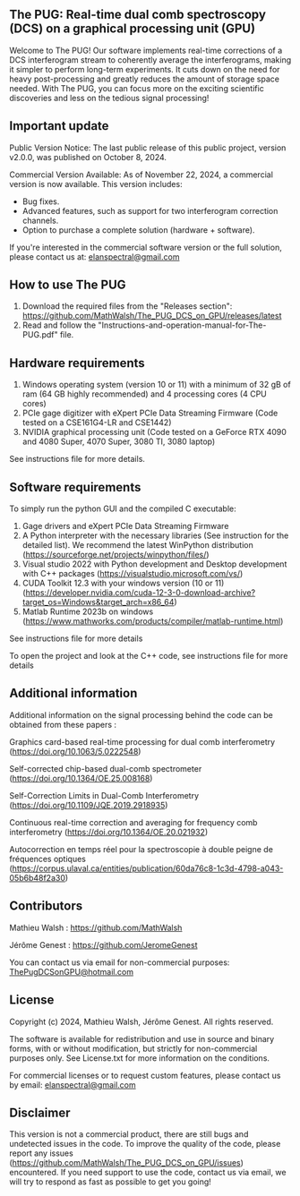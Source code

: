 The PUG: Real-time dual comb spectroscopy (DCS) on a graphical processing unit (GPU)
---------------------------
Welcome to The PUG! Our software implements real-time corrections of a DCS interferogram stream to coherently average the interferograms, making it simpler to perform long-term experiments. It cuts down on the need for heavy post-processing and greatly reduces the amount of storage space needed.
With The PUG, you can focus more on the exciting scientific discoveries and less on the tedious signal processing!

Important update
---------------------------
Public Version Notice:
The last public release of this public project, version v2.0.0, was published on October 8, 2024.

Commercial Version Available:
As of November 22, 2024, a commercial version is now available. This version includes:

- Bug fixes.
- Advanced features, such as support for two interferogram correction channels.
- Option to purchase a complete solution (hardware + software).

If you're interested in the commercial software version or the full solution, please contact us at:
elanspectral@gmail.com

How to use The PUG
---------------------------
1. Download the required files from the "Releases section": https://github.com/MathWalsh/The_PUG_DCS_on_GPU/releases/latest
2. Read and follow the "Instructions-and-operation-manual-for-The-PUG.pdf" file.

Hardware requirements
---------------------------
1. Windows operating system (version 10 or 11) with a minimum of 32 gB of ram (64 GB highly recommended) and 4 processing cores (4 CPU cores)
2. PCIe gage digitizer with eXpert PCIe Data Streaming Firmware  (Code tested on a CSE161G4-LR and CSE1442)
3. NVIDIA graphical processing unit (Code tested on a GeForce RTX 4090 and 4080 Super, 4070 Super, 3080 TI, 3080 laptop)
   
See instructions file for more details. 

Software requirements
---------------------------
To simply run the python GUI and the compiled C executable:
1. Gage drivers and eXpert PCIe Data Streaming Firmware
2. A Python interpreter with the necessary libraries (See instruction for the detailed list). We recommend the latest WinPython distribution (https://sourceforge.net/projects/winpython/files/)
3. Visual studio 2022 with Python development and Desktop development with C++ packages (https://visualstudio.microsoft.com/vs/)
4. CUDA Toolkit 12.3 with your windows version (10 or 11) (https://developer.nvidia.com/cuda-12-3-0-download-archive?target_os=Windows&target_arch=x86_64)
5. Matlab Runtime 2023b on windows (https://www.mathworks.com/products/compiler/matlab-runtime.html)

See instructions file for more details

To open the project and look at the C++ code, see instructions file for more details

Additional information
---------------------------
Additional information on the signal processing behind the code can be obtained from these papers : 

Graphics card-based real-time processing for dual comb interferometry (https://doi.org/10.1063/5.0222548)

Self-corrected chip-based dual-comb spectrometer (https://doi.org/10.1364/OE.25.008168)

Self-Correction Limits in Dual-Comb Interferometry (https://doi.org/10.1109/JQE.2019.2918935)

Continuous real-time correction and averaging for frequency comb interferometry (https://doi.org/10.1364/OE.20.021932)

Autocorrection en temps réel pour la spectroscopie à double peigne de fréquences optiques (https://corpus.ulaval.ca/entities/publication/60da76c8-1c3d-4798-a043-05b6b48f2a30)

Contributors
---------------------------
Mathieu Walsh : https://github.com/MathWalsh

Jérôme Genest : https://github.com/JeromeGenest

You can contact us via email for non-commercial purposes: ThePugDCSonGPU@hotmail.com

License
---------------------------
Copyright (c) 2024, Mathieu Walsh, Jérôme Genest. All rights reserved.

The software is available for redistribution and use in source and binary forms, with or without modification, but strictly for non-commercial purposes only.
See License.txt for more information on the conditions.

For commercial licenses or to request custom features, please contact us by email: elanspectral@gmail.com


Disclaimer
---------------------------
This version is not a commercial product, there are still bugs and undetected issues in the code. To improve the quality of the code, please report any issues (https://github.com/MathWalsh/The_PUG_DCS_on_GPU/issues) encountered. If you need support to use the code, contact us via email, we will try to respond as fast as possible to get you going!
